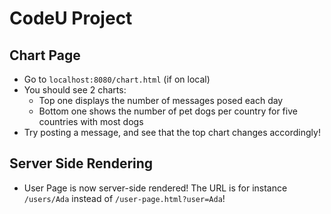 # CodeU Project

## Chart Page
- Go to `localhost:8080/chart.html` (if on local)
- You should see 2 charts:
  - Top one displays the number of messages posed each day
  - Bottom one shows the number of pet dogs per country for five countries with most dogs
- Try posting a message, and see that the top chart changes accordingly!

## Server Side Rendering
- User Page is now server-side rendered! The URL is for instance `/users/Ada` instead of `/user-page.html?user=Ada`! 
